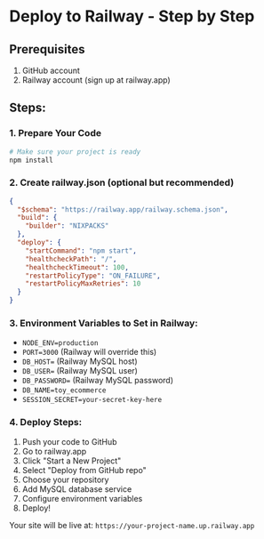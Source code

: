 # Deploy to Railway - Step by Step

## Prerequisites
1. GitHub account
2. Railway account (sign up at railway.app)

## Steps:

### 1. Prepare Your Code
```bash
# Make sure your project is ready
npm install
```

### 2. Create railway.json (optional but recommended)
```json
{
  "$schema": "https://railway.app/railway.schema.json",
  "build": {
    "builder": "NIXPACKS"
  },
  "deploy": {
    "startCommand": "npm start",
    "healthcheckPath": "/",
    "healthcheckTimeout": 100,
    "restartPolicyType": "ON_FAILURE",
    "restartPolicyMaxRetries": 10
  }
}
```

### 3. Environment Variables to Set in Railway:
- `NODE_ENV=production`
- `PORT=3000` (Railway will override this)
- `DB_HOST=` (Railway MySQL host)
- `DB_USER=` (Railway MySQL user)
- `DB_PASSWORD=` (Railway MySQL password)
- `DB_NAME=toy_ecommerce`
- `SESSION_SECRET=your-secret-key-here`

### 4. Deploy Steps:
1. Push your code to GitHub
2. Go to railway.app
3. Click "Start a New Project"
4. Select "Deploy from GitHub repo"
5. Choose your repository
6. Add MySQL database service
7. Configure environment variables
8. Deploy!

Your site will be live at: `https://your-project-name.up.railway.app`